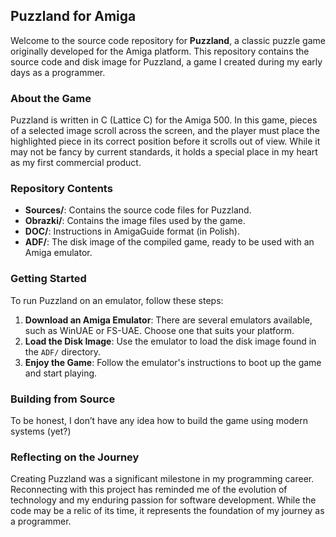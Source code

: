 
## Puzzland for Amiga

Welcome to the source code repository for **Puzzland**, a classic puzzle game originally developed for the Amiga platform. This repository contains the source code and disk image for Puzzland, a game I created during my early days as a programmer.

### About the Game

Puzzland is written in C (Lattice C) for the Amiga 500. In this game, pieces of a selected image scroll across the screen, and the player must place the highlighted piece in its correct position before it scrolls out of view. While it may not be fancy by current standards, it holds a special place in my heart as my first commercial product.

### Repository Contents

- **Sources/**: Contains the source code files for Puzzland.
- **Obrazki/**: Contains the image files used by the game.
- **DOC/**: Instructions in AmigaGuide format (in Polish).
- **ADF/**: The disk image of the compiled game, ready to be used with an Amiga emulator.

### Getting Started

To run Puzzland on an emulator, follow these steps:

1. **Download an Amiga Emulator**: There are several emulators available, such as WinUAE or FS-UAE. Choose one that suits your platform.
2. **Load the Disk Image**: Use the emulator to load the disk image found in the `ADF/` directory.
3. **Enjoy the Game**: Follow the emulator's instructions to boot up the game and start playing.

### Building from Source

To be honest, I don’t have any idea how to build the game using modern systems (yet?)

### Reflecting on the Journey

Creating Puzzland was a significant milestone in my programming career. Reconnecting with this project has reminded me of the evolution of technology and my enduring passion for software development. While the code may be a relic of its time, it represents the foundation of my journey as a programmer. 